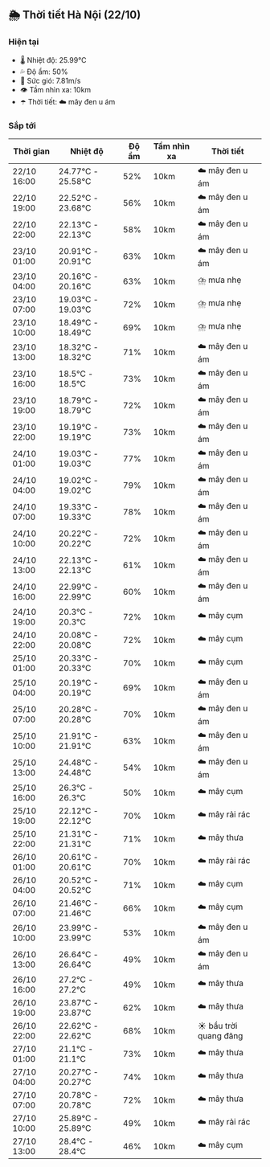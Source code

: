 ## 🌦️ Thời tiết Hà Nội (22/10)

### Hiện tại

- 🌡️ Nhiệt độ: 25.99℃
- 💦 Độ ẩm: 50%
- 💨 Sức gió: 7.81m/s
- 👁️ Tầm nhìn xa: 10km
- ☂️ Thời tiết: ☁️ mây đen u ám

### Sắp tới

| Thời gian | Nhiệt độ | Độ ẩm | Tầm nhìn xa | Thời tiết |
| --- | --- | --- | --- | --- |
| 22/10 16:00 | 24.77℃ - 25.58℃ | 52% | 10km | ☁️ mây đen u ám |
| 22/10 19:00 | 22.52℃ - 23.68℃ | 56% | 10km | ☁️ mây đen u ám |
| 22/10 22:00 | 22.13℃ - 22.13℃ | 58% | 10km | ☁️ mây đen u ám |
| 23/10 01:00 | 20.91℃ - 20.91℃ | 63% | 10km | ☁️ mây đen u ám |
| 23/10 04:00 | 20.16℃ - 20.16℃ | 63% | 10km | ⛈️ mưa nhẹ |
| 23/10 07:00 | 19.03℃ - 19.03℃ | 72% | 10km | ⛈️ mưa nhẹ |
| 23/10 10:00 | 18.49℃ - 18.49℃ | 69% | 10km | ⛈️ mưa nhẹ |
| 23/10 13:00 | 18.32℃ - 18.32℃ | 71% | 10km | ☁️ mây đen u ám |
| 23/10 16:00 | 18.5℃ - 18.5℃ | 73% | 10km | ☁️ mây đen u ám |
| 23/10 19:00 | 18.79℃ - 18.79℃ | 72% | 10km | ☁️ mây đen u ám |
| 23/10 22:00 | 19.19℃ - 19.19℃ | 73% | 10km | ☁️ mây đen u ám |
| 24/10 01:00 | 19.03℃ - 19.03℃ | 77% | 10km | ☁️ mây đen u ám |
| 24/10 04:00 | 19.02℃ - 19.02℃ | 79% | 10km | ☁️ mây đen u ám |
| 24/10 07:00 | 19.33℃ - 19.33℃ | 78% | 10km | ☁️ mây đen u ám |
| 24/10 10:00 | 20.22℃ - 20.22℃ | 72% | 10km | ☁️ mây đen u ám |
| 24/10 13:00 | 22.13℃ - 22.13℃ | 61% | 10km | ☁️ mây đen u ám |
| 24/10 16:00 | 22.99℃ - 22.99℃ | 60% | 10km | ☁️ mây đen u ám |
| 24/10 19:00 | 20.3℃ - 20.3℃ | 72% | 10km | ☁️ mây cụm |
| 24/10 22:00 | 20.08℃ - 20.08℃ | 72% | 10km | ☁️ mây cụm |
| 25/10 01:00 | 20.33℃ - 20.33℃ | 70% | 10km | ☁️ mây cụm |
| 25/10 04:00 | 20.19℃ - 20.19℃ | 69% | 10km | ☁️ mây đen u ám |
| 25/10 07:00 | 20.28℃ - 20.28℃ | 70% | 10km | ☁️ mây đen u ám |
| 25/10 10:00 | 21.91℃ - 21.91℃ | 63% | 10km | ☁️ mây đen u ám |
| 25/10 13:00 | 24.48℃ - 24.48℃ | 54% | 10km | ☁️ mây đen u ám |
| 25/10 16:00 | 26.3℃ - 26.3℃ | 50% | 10km | ☁️ mây cụm |
| 25/10 19:00 | 22.12℃ - 22.12℃ | 70% | 10km | ☁️ mây rải rác |
| 25/10 22:00 | 21.31℃ - 21.31℃ | 71% | 10km | ☁️ mây thưa |
| 26/10 01:00 | 20.61℃ - 20.61℃ | 70% | 10km | ☁️ mây rải rác |
| 26/10 04:00 | 20.52℃ - 20.52℃ | 71% | 10km | ☁️ mây cụm |
| 26/10 07:00 | 21.46℃ - 21.46℃ | 66% | 10km | ☁️ mây cụm |
| 26/10 10:00 | 23.99℃ - 23.99℃ | 53% | 10km | ☁️ mây đen u ám |
| 26/10 13:00 | 26.64℃ - 26.64℃ | 49% | 10km | ☁️ mây đen u ám |
| 26/10 16:00 | 27.2℃ - 27.2℃ | 49% | 10km | ☁️ mây thưa |
| 26/10 19:00 | 23.87℃ - 23.87℃ | 62% | 10km | ☁️ mây thưa |
| 26/10 22:00 | 22.62℃ - 22.62℃ | 68% | 10km | ☀️ bầu trời quang đãng |
| 27/10 01:00 | 21.1℃ - 21.1℃ | 73% | 10km | ☁️ mây thưa |
| 27/10 04:00 | 20.27℃ - 20.27℃ | 74% | 10km | ☁️ mây thưa |
| 27/10 07:00 | 20.78℃ - 20.78℃ | 72% | 10km | ☁️ mây thưa |
| 27/10 10:00 | 25.89℃ - 25.89℃ | 49% | 10km | ☁️ mây rải rác |
| 27/10 13:00 | 28.4℃ - 28.4℃ | 46% | 10km | ☁️ mây cụm |
